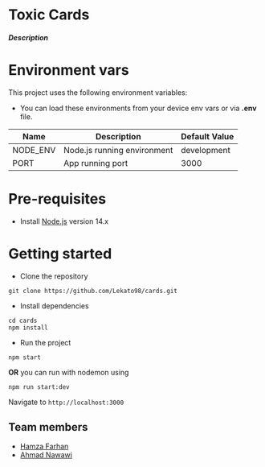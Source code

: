 # Toxic Cards

#### ***Description***

# Environment vars

This project uses the following environment variables:

- You can load these environments from your device env vars or via **.env** file.

| Name                           | Description                          | Default Value |
| ------------------------------ | ------------------------------------ | ------------- |
| NODE_ENV                       | Node.js running environment          | development   |
| PORT                           | App running port                 | 3000          |

# Pre-requisites

- Install [Node.js](https://nodejs.org/en/) version 14.x

# Getting started

- Clone the repository

```
git clone https://github.com/Lekato98/cards.git
```

- Install dependencies

```
cd cards
npm install
```

- Run the project

```
npm start
```

**OR** you can run with nodemon using

```
npm run start:dev
```

Navigate to `http://localhost:3000`

## Team members

- [Hamza Farhan](mailto:hamzafarhan11@gmail.com)
- [Ahmad Nawawi](mailto:ahmadwaelnawawi123@gmail.com)

